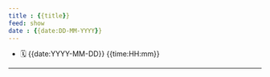 ```yaml
---
title : {{title}}
feed: show
date : {{date:DD-MM-YYYY}}
---
```

- 🗓  {{date:YYYY-MM-DD}} {{time:HH:mm}}

___

